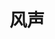 ---
layout: work-detail
title: "风声"
sort_by_date: "2023-09-09"
work_details:
  title: "风声"
  location: "Spangenberg Performing Arts Theater"
  date: "2023年9月9日"
  banner_image: "/assets/imgs/works/2023-fall-the-message/banner.png"
  poster_image: "/assets/imgs/works/2023-fall-the-message/poster.png"
  introduction: "1940年初，日本侵华战争进入白热化。这日，日军特高课课长樱井洋子截获密电，代号为老鬼的地下党在和平军淞沪司令部内潜伏已久。经过排查，目标锁定为四人：和平军淞沪司令部第二剿匪大队长吴志国、军事机要处处长金生火、译电科科长李宁玉和科员顾晓梦。夜色渐浓，吴、金、李、顾四人被带到位于孤山南麓的裘庄。等待他们的是严酷的审讯和彼此间的猜忌与背叛… 孤山风起云涌，裘庄危机四伏。9月9日，裘庄大门开启，邀你一窥四人命运。"
  production_team:
    - page_title: "演员1"
      members:
        - name: "演员"
          person: "靠靠"
          role: "顾晓梦"
        - name: "演员"
          person: "豆豆"
          role: "樱井洋子"
        - name: "演员"
          person: "Tiger Jin"
          role: "吴志国"
        - name: "演员"
          person: "李周嘉"
          role: "李宁玉"
        - name: "演员"
          person: "高原"
          role: "白碧薇"
        - name: "演员"
          person: "Jefferey"
          role: "金生火"
    - page_title: "演员2"
      members:
        - name: "演员"
          person: "Jade"
          role: "顾母"
        - name: "演员"
          person: "Celia管管"
          role: "樱井妹妹"
        - name: "演员"
          person: "李潇潇"
          role: "广播员"
        - name: "演员"
          person: "邵航"
          role: "贸易商会会长古田次郎"
        - name: "演员"
          person: "董仕"
          role: "日军士兵"
        - name: "演员"
          person: "陈思源"
          role: "运输处副处长汪子明"
    - page_title: "演员3"
      members:
        - name: "演员"
          person: "孙研"
          role: "日本兵甲"
        - name: "演员"
          person: "棵未"
          role: "日本兵乙"
        - name: "演员"
          person: "李泽宇"
          role: "刘林宗"
    - page_title: "导演制作团队1"
      members:
        - name: "制作人"
          person: "马慧琦"
          role: "财务"
        - name: "制作人"
          person: "谢瑨"
          role: "场地"
        - name: "制作人"
          person: "周康彦"
          role: "赞助"
        - name: "导演"
          person: "肖苹苹"
        - name: "副导演"
          person: "棵未"
        - name: "副导演"
          person: "高原"
    - page_title: "导演制作团队2"
      members:
        - name: "编剧"
          person: "李周嘉"
        - name: "舞台监督"
          person: "朱本正"
        - name: "舞台副理"
          person: "高宇彤"
        - name: "舞台副理"
          person: "黄洁雯"
    - page_title: "舞台团队"
      members:
        - name: "表演指导"
          person: "李泽宇"
        - name: "舞台美术"
          person: "Kaylee"
        - name: "舞台美术"
          person: "阿荣"
        - name: "舞台美术"
          person: "何增鸿"
        - name: "舞台美术"
          person: "Ago"
    - page_title: "后台技术团队1"
      members:
        - name: "道具"
          person: "李雅馨"
        - name: "道具"
          person: "张若鹏"
        - name: "道具"
          person: "董邑恒"
        - name: "道具"
          person: "李潇潇"
        - name: "灯光"
          person: "郭汀莹"
        - name: "灯光"
          person: "谌冲慧"
    - page_title: "后台技术团队1"
      members:
        - name: "灯光"
          person: "张特"
        - name: "音乐音效"
          person: "曹翔"
        - name: "音乐音效"
          person: "刘小叶"
        - name: "音乐音效"
          person: "钟宜吟"
    - page_title: "服装化妆团队"
      members:
        - name: "服装/化妆"
          person: "周思韵"
        - name: "服装/化妆"
          person: "徐慧"
        - name: "服装/化妆"
          person: "刘一格"
        - name: "服装/化妆"
          person: "小丸子"
        - name: "服装/化妆"
          person: "周容好"
        - name: "服装/化妆"
          person: "Becca Li"
    - page_title: "舞台工作人员"
      members:
        - name: "舞台工作人员"
          person: "张逸飞"
        - name: "舞台工作人员"
          person: "刘振邦"
        - name: "舞台工作人员"
          person: "周容好"
        - name: "舞台工作人员"
          person: "Kaylee"
        - name: "舞台工作人员"
          person: "阿荣"
    - page_title: "副场监督团队1"
      members:
        - name: "副场监督"
          person: "吴鋆蕊"
        - name: "副场监督"
          person: "徐琬乔"
        - name: "副场监督"
          person: "王舸"
        - name: "副场监督"
          person: "张茜"
        - name: "副场监督"
          person: "王军"
        - name: "副场监督"
          person: "石晰然"
    - page_title: "副场监督团队2"
      members:
        - name: "副场监督"
          person: "段天霖"
        - name: "副场监督"
          person: "刘越洋"
        - name: "副场监督"
          person: "Jocelyn Yan"
        - name: "副场监督"
          person: "Dafei Ning"
        - name: "副场监督"
          person: "周北南"
        - name: "副场监督"
          person: "张逸飞"
    - page_title: "摄影摄像团队"
      members:
        - name: "摄影摄像"
          person: "张若鹏"
        - name: "摄影摄像"
          person: "刘越洋"
        - name: "摄影摄像"
          person: "李扬"
        - name: "摄影摄像"
          person: "马慧琦"
        - name: "摄影摄像"
          person: "周康彦"
    - page_title: "宣传团队1"
      members:
        - name: "宣传"
          person: "倪爽"
        - name: "宣传"
          person: "周北南"
        - name: "宣传"
          person: "阿亮"
        - name: "宣传"
          person: "李扬"
        - name: "宣传"
          person: "董仕"
        - name: "宣传"
          person: "李周嘉"
    - page_title: "宣传团队2"
      members:
        - name: "宣传"
          person: "棵未"
        - name: "宣传"
          person: "张若鹏"
        - name: "宣传"
          person: "李雅馨"
        - name: "宣传"
          person: "张小"
        - name: "宣传"
          person: "徐慧"
        - name: "宣传"
          person: "刘一格"
        - name: "宣传"
          person: "何增鸿"
    - page_title: "外联团队"
      members:
        - name: "外联"
          person: "张茜"
        - name: "外联"
          person: "王舸"
        - name: "外联"
          person: "段天霖"
        - name: "外联"
          person: "Ago"
        - name: "外联"
          person: "周康彦"
    - page_title: "设计团队"
      members:
        - name: "设计"
          person: "李周嘉"
        - name: "设计"
          person: "棵未"
        - name: "设计"
          person: "张小"
  photos:
    - image: "/assets/imgs/works/2023-fall-the-message/1.jpg"
      caption: "演出"
    - image: "/assets/imgs/works/2023-fall-the-message/2.jpg"
      caption: "演出"
    - image: "/assets/imgs/works/2023-fall-the-message/3.jpg"
      caption: "演出"
    - image: "/assets/imgs/works/2023-fall-the-message/4.jpg"
      caption: "演出"
    - image: "/assets/imgs/works/2023-fall-the-message/5.jpg"
      caption: "演出"
    - image: "/assets/imgs/works/2023-fall-the-message/6.jpg"
      caption: "演出"
    - image: "/assets/imgs/works/2023-fall-the-message/7.jpg"
      caption: "演出"
    - image: "/assets/imgs/works/2023-fall-the-message/8.jpg"
      caption: "演出"
    - image: "/assets/imgs/works/2023-fall-the-message/9.jpg"
      caption: "演出"
---